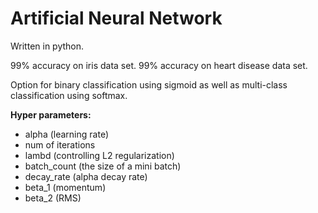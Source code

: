 # Artificial Neural Network
Written in python.

99% accuracy on iris data set.
99% accuracy on heart disease data set.

Option for binary classification using sigmoid as well as multi-class classification using softmax.

**Hyper parameters:**
- alpha (learning rate)
- num of iterations
- lambd (controlling L2 regularization)
- batch_count (the size of a mini batch)
- decay_rate (alpha decay rate)
- beta_1 (momentum)
- beta_2 (RMS)
